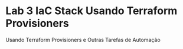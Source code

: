 # Lab 3 IaC Stack Usando Terraform Provisioners
Usando Terraform Provisioners e Outras Tarefas de Automação
